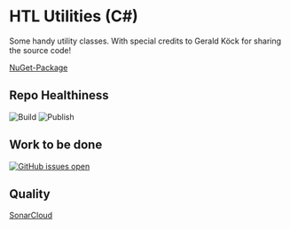 # HTL Utilities (C#)

Some handy utility classes.
With special credits to Gerald Köck for sharing the source code!

[NuGet-Package](https://www.nuget.org/packages/Htl.Utils/)

## Repo Healthiness

![Build](https://github.com/jfuerlinger/htl-utils/workflows/Build/badge.svg)
![Publish](https://github.com/jfuerlinger/htl-utils/workflows/Publish/badge.svg)

## Work to be done

[![GitHub issues open](https://img.shields.io/github/issues/network-tools/shconfparser.svg)](https://github.com/network-tools/shconfparser/issues)

## Quality

[SonarCloud](https://sonarcloud.io/dashboard?id=jfuerlinger_htl-utils)